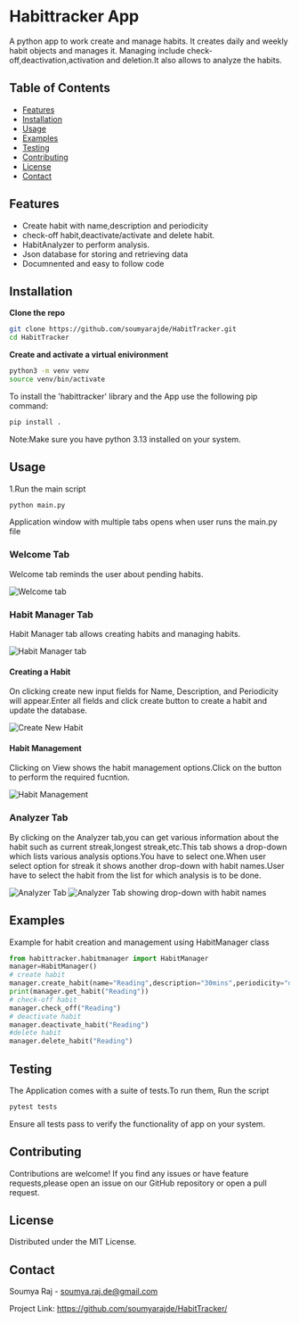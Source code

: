 # Habittracker App

A python app to work create and manage habits. It creates daily and weekly habit objects and manages it.  Managing include check-off,deactivation,activation and deletion.It also allows to analyze the habits.

## Table of Contents

- [Features](#features)
- [Installation](#installation)
- [Usage](#usage)
- [Examples](#examples)
- [Testing](#testing)
- [Contributing](#contributing)
- [License](#license)
- [Contact](#contact)

## Features

- Create habit with name,description and periodicity
- check-off habit,deactivate/activate and delete habit.
- HabitAnalyzer to perform analysis.
- Json database for storing and retrieving data
- Documnented and easy to follow code


## Installation

**Clone the repo**  
   ```bash
   git clone https://github.com/soumyarajde/HabitTracker.git
   cd HabitTracker
   ```
**Create and activate a virtual enivironment**
```bash
python3 -m venv venv
source venv/bin/activate
 ```

To install the 'habittracker' library and the App use the following pip command:
   ```bash
   pip install .
 
  ```


Note:Make sure you have python 3.13 installed on your system.

## Usage

1.Run the main script
   ```bash
   python main.py

   ```
Application window with multiple tabs opens when user runs the main.py file

### Welcome Tab
Welcome tab reminds the user about pending habits.

![Welcome tab](./screenshots/welcome_tab.png)
### Habit Manager Tab
Habit Manager tab allows creating habits and
managing habits.

![Habit Manager tab](./screenshots/habitmanager_tab.png)

#### Creating a Habit
On clicking create new input fields for Name, Description, and Periodicity will appear.Enter all fields and click create button to create a habit and update the database.

![Create New Habit](./screenshots/create_new_habit.png)

#### Habit Management
Clicking on View shows the habit management options.Click on the button to perform the required fucntion.

![Habit Management](./screenshots/view_habit.png)

### Analyzer Tab
By clicking on the Analyzer tab,you can get various information about the habit such as current streak,longest streak,etc.This tab shows a drop-down which lists various analysis options.You have to select one.When user select option for streak it shows another drop-down with habit names.User have to select the habit from the list for which analysis is to be done.

![Analyzer Tab](./screenshots/analyzer_tab.png)
![Analyzer Tab showing drop-down with habit names](./screenshots/habit_drop_down.png)

## Examples
Example for habit creation and management using HabitManager class
```python
from habittracker.habitmanager import HabitManager
manager=HabitManager()
# create habit
manager.create_habit(name="Reading",description="30mins",periodicity="daily")
print(manager.get_habit("Reading"))
# check-off habit
manager.check_off("Reading")
# deactivate habit
manager.deactivate_habit("Reading")
#delete habit
manager.delete_habit("Reading")
```



## Testing

The Application comes with a suite of tests.To run them,
Run the script
   ```bash
   pytest tests

   ```
Ensure all tests pass to verify the functionality of app on your system.

## Contributing

Contributions are welcome!
If you find any issues or have feature requests,please open an issue on our GitHub repository or open a pull request.

## License

Distributed under the MIT License.

## Contact

Soumya Raj - soumya.raj.de@gmail.com

Project Link: https://github.com/soumyarajde/HabitTracker/











